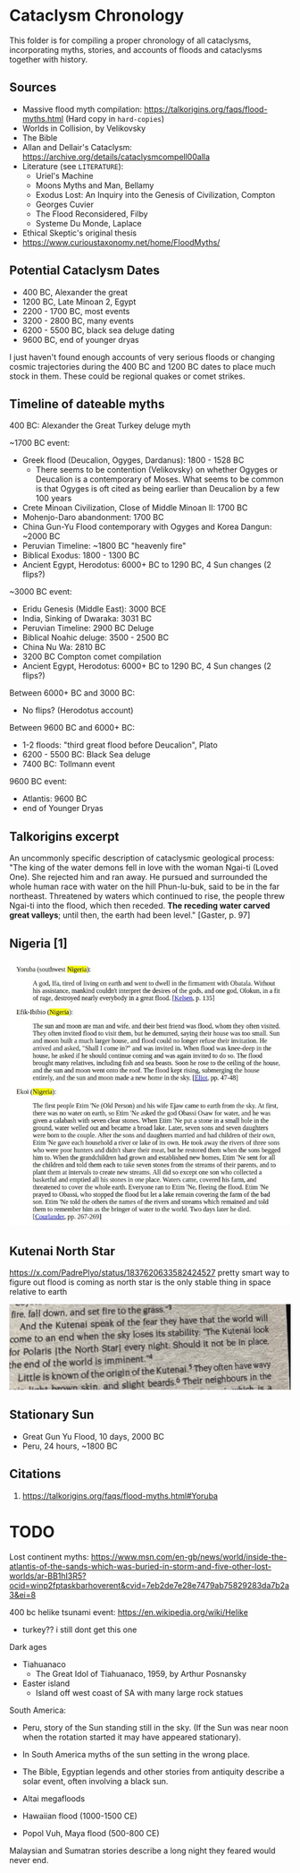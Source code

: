 # Cataclysm Chronology

This folder is for compiling a proper chronology of all cataclysms, incorporating myths, stories, and accounts of floods and cataclysms together with history.

## Sources

- Massive flood myth compilation: https://talkorigins.org/faqs/flood-myths.html (Hard copy in `hard-copies`)
- Worlds in Collision, by Velikovsky
- The Bible
- Allan and Dellair's Cataclysm: https://archive.org/details/cataclysmcompell00alla
- Literature (see `LITERATURE`):
	- Uriel's Machine
	- Moons Myths and Man, Bellamy
	- Exodus Lost: An Inquiry into the Genesis of Civilization, Compton
	- Georges Cuvier
	- The Flood Reconsidered, Filby
	- Systeme Du Monde, Laplace
- Ethical Skeptic's original thesis
- https://www.curioustaxonomy.net/home/FloodMyths/

## Potential Cataclysm Dates

- 400 BC, Alexander the great
- 1200 BC, Late Minoan 2, Egypt
- 2200 - 1700 BC, most events
- 3200 - 2800 BC, many events
- 6200 - 5500 BC, black sea deluge dating
- 9600 BC, end of younger dryas

I just haven't found enough accounts of very serious floods or changing cosmic trajectories during the 400 BC and 1200 BC dates to place much stock in them. These could be regional quakes or comet strikes.

## Timeline of dateable myths

400 BC: Alexander the Great Turkey deluge myth

~1700 BC event:
- Greek flood (Deucalion, Ogyges, Dardanus): 1800 - 1528 BC
	- There seems to be contention (Velikovsky) on whether Ogyges or Deucalion is a contemporary of Moses. What seems to be common is that Ogyges is oft cited as being earlier than Deucalion by a few 100 years
- Crete Minoan Civilization, Close of Middle Minoan II: 1700 BC
- Mohenjo-Daro abandonment: 1700 BC
- China Gun-Yu Flood contemporary with Ogyges and Korea Dangun: ~2000 BC
- Peruvian Timeline: ~1800 BC "heavenly fire"
- Biblical Exodus: 1800 - 1300 BC
- Ancient Egypt, Herodotus: 6000+ BC to 1290 BC, 4 Sun changes (2 flips?)

~3000 BC event:
- Eridu Genesis (Middle East): 3000 BCE
- India, Sinking of Dwaraka: 3031 BC
- Peruvian Timeline: 2900 BC Deluge
- Biblical Noahic deluge: 3500 - 2500 BC
- China Nu Wa: 2810 BC
- 3200 BC Compton comet compilation
- Ancient Egypt, Herodotus: 6000+ BC to 1290 BC, 4 Sun changes (2 flips?)

Between 6000+ BC and 3000 BC:
- No flips? (Herodotus account)

Between 9600 BC and 6000+ BC:
- 1-2 floods: "third great flood before Deucalion", Plato
- 6200 - 5500 BC: Black Sea deluge
- 7400 BC: Tollmann event

9600 BC event:
- Atlantis: 9600 BC
- end of Younger Dryas

## Talkorigins excerpt

An uncommonly specific description of cataclysmic geological process: "The king of the water demons fell in love with the woman Ngai-ti (Loved One). She rejected him and ran away. He pursued and surrounded the whole human race with water on the hill Phun-lu-buk, said to be in the far northeast. Threatened by waters which continued to rise, the people threw Ngai-ti into the flood, which then receded. **The receding water carved great valleys**; until then, the earth had been level." [Gaster, p. 97]

## Nigeria [1]

![](img/nigeria-myths.jpg)

## Kutenai North Star

https://x.com/PadrePlyo/status/1837620633582424527 pretty smart way to figure out flood is coming as north star is the only stable thing in space relative to earth

![](img/kutenai.jpg)

## Stationary Sun

- Great Gun Yu Flood, 10 days, 2000 BC
- Peru, 24 hours, ~1800 BC

## Citations

1. https://talkorigins.org/faqs/flood-myths.html#Yoruba

# TODO

Lost continent myths: https://www.msn.com/en-gb/news/world/inside-the-atlantis-of-the-sands-which-was-buried-in-storm-and-five-other-lost-worlds/ar-BB1hI3R5?ocid=winp2fptaskbarhoverent&cvid=7eb2de7e28e7479ab75829283da7b2a3&ei=8

400 bc helike tsunami event: https://en.wikipedia.org/wiki/Helike

- turkey?? i still dont get this one

Dark ages

- Tiahuanaco
	- The Great Idol of Tiahuanaco, 1959, by Arthur Posnansky
- Easter island
	- Island off west coast of SA with many large rock statues

South America:
- Peru, story of the Sun standing still in the sky. (If the Sun was near noon when the rotation started it may have appeared stationary).
- In South America myths of the sun setting in the wrong place.

- The Bible, Egyptian legends and other stories from antiquity describe a solar event, often involving a black sun.
- Altai megafloods
- Hawaiian flood (1000-1500 CE)
- Popol Vuh, Maya flood (500-800 CE)

Malaysian and Sumatran stories describe a long night they feared would never end.
